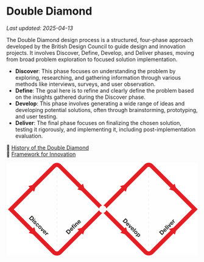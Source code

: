 # Double Diamond

_Last updated: 2025-04-13_

The Double Diamond design process is a structured, four-phase approach developed by the British Design Council to guide design and innovation projects. It involves Discover, Define, Develop, and Deliver phases, moving from broad problem exploration to focused solution implementation. 

- **Discover**: This phase focuses on understanding the problem by exploring, researching, and gathering information through various methods like interviews, surveys, and user observation.
- **Define**: The goal here is to refine and clearly define the problem based on the insights gathered during the Discover phase.
- **Develop**: This phase involves generating a wide range of ideas and developing potential solutions, often through brainstorming, prototyping, and user testing.
- **Deliver**: The final phase focuses on finalizing the chosen solution, testing it rigorously, and implementing it, including post-implementation evaluation. 

📄 [History of the Double Diamond](https://www.designcouncil.org.uk/our-resources/the-double-diamond/history-of-the-double-diamond/)  
📄 [Framework for Innovation](https://www.designcouncil.org.uk/our-resources/framework-for-innovation/)

![Double Diamond](../../images/double_diamond.png)